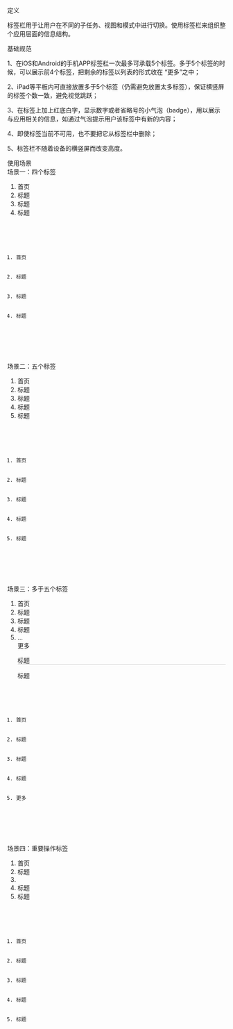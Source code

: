 <div class="spec-section mb40 ">
    <div class="mb40">
       <div class="fontsize-20 mb10">定义</div>
       <p class="mb20">标签栏用于让用户在不同的子任务、视图和模式中进行切换。使用标签栏来组织整个应用层面的信息结构。</p>
    </div>
    <div class="mb40">
       <div class="fontsize-20 mb10">基础规范</div> 
       <p class="mb0">1、在iOS和Android的手机APP标签栏一次最多可承载5个标签。多于5个标签的时候，可以展示前4个标签，把剩余的标签以列表的形式收在 “更多”之中；</p>
       <p class="mb0">2、iPad等平板内可直接放置多于5个标签（仍需避免放置太多标签），保证横竖屏的标签个数一致，避免视觉跳跃；</p>
       <p class="mb0">3、在标签上加上红底白字，显示数字或者省略号的小气泡（badge），用以展示与应用相关的信息，如通过气泡提示用户该标签中有新的内容；</p>
       <p class="mb0">4、即使标签当前不可用，也不要把它从标签栏中删除；</p>
       <p class="mb20">5、标签栏不随着设备的横竖屏而改变高度。</p>
    </div>
    <div class="mb40">
       <div class="fontsize-20 mb10">使用场景</div> 
       <div class="example">
          <div class="content" style="overflow:hidden;">
            <div class="content-header">
                <div>场景一：四个标签</div> 
            </div> 
            <div class="content-body pd0">
                <div class="content-show">
                   <div class="content-wrap">
                        <div class="tabs" style="">
                            <ol class="brand-tab">
                                <li class="li4 curr">
                                    <div class="tabIcon"></div>
                                    <span class="tabName">首页</span>
                                </li> 
                                <li class="li4">
                                    <div class="tabIcon"></div>
                                    <span class="tabName">标题</span> 
                                </li>
                                <li class="li4">
                                    <div class="tabIcon"></div>
                                    <span class="tabName">标题</span>
                                </li> 
                                <li class="li4">
                                    <div class="tabIcon"></div>
                                    <span class="tabName">标题</span> 
                                </li>
                            </ol>     
                        </div> 
                   </div> 
                </div> 
                <div class="content-pre">
                     <pre class="example-pre" style="border-top:none;">
                         <code class="hljs html xml">
                            <ol class="brand-tab">
                                 <li class="li4 curr"><div class="tabIcon"></div><span class="tabName">首页</span></li> 
                                 <li class="li4"><div class="tabIcon"></div><span class="tabName">标题</span></li> 
                                 <li class="li4"><div class="tabIcon"></div><span class="tabName">标题</span></li> 
                                 <li class="li4"><div class="tabIcon"></div><span class="tabName">标题</span></li> 
                             </ol>
                         </code>
                     </pre> 
                </div> 
            </div> 
          </div> 
       </div>
       <div class="example">
          <div class="content" style="overflow:hidden;">
            <div class="content-header">
                <div>场景二：五个标签</div> 
            </div> 
            <div class="content-body pd0">
                <div class="content-show">
                   <div class="content-wrap">
                        <div class="tabs" style="">
                            <ol class="brand-tab">
                                <li class="li5 curr">
                                    <div class="tabIcon"></div>
                                    <span class="tabName">首页</span>
                                </li> 
                                <li class="li5">
                                    <div class="tabIcon"></div>
                                    <span class="tabName">标题</span> 
                                </li>
                                <li class="li5">
                                    <div class="tabIcon"></div>
                                    <span class="tabName">标题</span>
                                </li> 
                                <li class="li5">
                                    <div class="tabIcon"></div>
                                    <span class="tabName">标题</span> 
                                </li>
                                <li class="li5">
                                    <div class="tabIcon"></div>
                                    <span class="tabName">标题</span> 
                                </li>
                            </ol>     
                        </div> 
                   </div> 
                </div> 
                <div class="content-pre">
                     <pre class="example-pre" style="border-top:none;">
                         <code class="hljs html xml">
                            <ol class="brand-tab">
                                 <li class="li5 curr"><div class="tabIcon"></div><span class="tabName">首页</span></li> 
                                 <li class="li5"><div class="tabIcon"></div><span class="tabName">标题</span></li> 
                                 <li class="li5"><div class="tabIcon"></div><span class="tabName">标题</span></li> 
                                 <li class="li5"><div class="tabIcon"></div><span class="tabName">标题</span></li> 
                                 <li class="li5"><div class="tabIcon"></div><span class="tabName">标题</span></li>
                             </ol>
                         </code>
                     </pre> 
                </div> 
            </div> 
          </div> 
       </div>
       <div class="example">
          <div class="content" style="overflow:hidden;">
            <div class="content-header">
                <div>场景三：多于五个标签</div> 
            </div> 
            <div class="content-body pd0">
                <div class="content-show">
                   <div class="content-wrap">
                        <div class="tabs" style="">
                            <ol class="brand-tab">
                                <li class="li5 curr">
                                    <div class="tabIcon"></div>
                                    <span class="tabName">首页</span>
                                </li> 
                                <li class="li5">
                                    <div class="tabIcon"></div>
                                    <span class="tabName">标题</span> 
                                </li>
                                <li class="li5">
                                    <div class="tabIcon"></div>
                                    <span class="tabName">标题</span>
                                </li> 
                                <li class="li5">
                                    <div class="tabIcon"></div>
                                    <span class="tabName">标题</span> 
                                </li>
                                <li class="li5 more">
                                    <div class="tabmore">...</div>
                                    <span class="tabName">更多</span> 
                                    <div class="popup">
                                        <div class="chooseTab"><p style="border-bottom:1px solid #ccc;">标题</p></div> 
                                        <div class="chooseTab"><p>标题</p></div>
                                    </div>
                                </li>
                            </ol>     
                        </div> 
                   </div> 
                </div> 
                <div class="content-pre">
                     <pre class="example-pre" style="border-top:none;">
                         <code class="hljs html xml">
                            <ol class="brand-tab">
                                 <li class="li5 curr"><div class="tabIcon"></div><span class="tabName">首页</span></li> 
                                 <li class="li5"><div class="tabIcon"></div><span class="tabName">标题</span></li> 
                                 <li class="li5"><div class="tabIcon"></div><span class="tabName">标题</span></li> 
                                 <li class="li5"><div class="tabIcon"></div><span class="tabName">标题</span></li> 
                                 <li class="li5 more"><div class="tabmore"></div><span class="tabName">更多</span></li>
                             </ol>
                         </code>
                     </pre> 
                </div> 
            </div> 
          </div> 
       </div>
       <div class="example">
          <div class="content" style="overflow:hidden;">
            <div class="content-header">
                <div>场景四：重要操作标签</div> 
            </div> 
            <div class="content-body pd0">
                <div class="content-show">
                   <div class="content-wrap">
                        <div class="tabs" style="">
                            <ol class="brand-tab">
                                <li class="li5 curr">
                                    <div class="tabIcon"></div>
                                    <span class="tabName">首页</span>
                                </li> 
                                <li class="li5">
                                    <div class="tabIcon"></div>
                                    <span class="tabName">标题</span> 
                                </li>
                                <li class="li5 major">
                                    <div class="tabIcon"></div>
                                </li> 
                                <li class="li5">
                                    <div class="tabIcon"></div>
                                    <span class="tabName">标题</span> 
                                </li>
                                <li class="li5">
                                    <div class="tabIcon"></div>
                                    <span class="tabName">标题</span> 
                                </li>
                            </ol>     
                        </div> 
                   </div> 
                </div> 
                <div class="content-pre">
                     <pre class="example-pre" style="border-top:none;">
                         <code class="hljs html xml">
                            <ol class="brand-tab">
                                 <li class="li5 curr"><div class="tabIcon"></div><span class="tabName">首页</span></li> 
                                 <li class="li5"><div class="tabIcon"></div><span class="tabName">标题</span></li> 
                                 <li class="li5 major"><div class="tabIcon"></div><span class="tabName">标题</span></li> 
                                 <li class="li5"><div class="tabIcon"></div><span class="tabName">标题</span></li> 
                                 <li class="li5"><div class="tabIcon"></div><span class="tabName">标题</span></li>
                             </ol>
                         </code>
                     </pre> 
                </div> 
            </div> 
          </div> 
       </div>
    </div>
</div>
<script type="text/javascript">
    $(function(){
        $('.brand-tab .more').on('click',function(){
            $('.popup').show();
        }); 
    });
</script>
